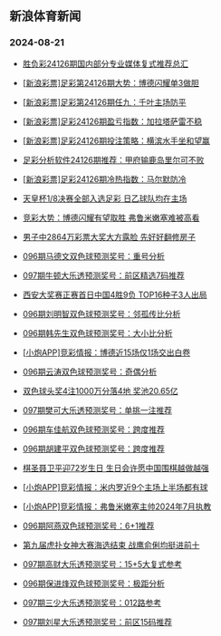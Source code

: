 ## 新浪体育新闻 
### 2024-08-21

+ [胜负彩24126期国内部分专业媒体复式推荐总汇](https://sports.sina.com.cn/l/2024-08-20/doc-inckfuvs8997713.shtml)

+ [[新浪彩票]足彩第24126期大势：博德闪耀单3做胆](https://sports.sina.com.cn/l/2024-08-20/doc-inckfuvu5768291.shtml)

+ [[新浪彩票]足彩第24126期任九：千叶主场防平](https://sports.sina.com.cn/l/2024-08-20/doc-inckfuvq0624152.shtml)

+ [[新浪彩票]足彩24126期盈亏指数：加拉塔萨雷不稳](https://sports.sina.com.cn/l/2024-08-20/doc-inckfuvq0624836.shtml)

+ [[新浪彩票]足彩24126期投注策略：横滨水手坐和望赢](https://sports.sina.com.cn/l/2024-08-20/doc-inckfuvn3860066.shtml)

+ [足彩分析软件24126期推荐：甲府输鹿岛里尔可不败](https://sports.sina.com.cn/l/2024-08-20/doc-inckfuvn3860400.shtml)

+ [[新浪彩票]足彩24126期冷热指数：马尔默防冷](https://sports.sina.com.cn/l/2024-08-20/doc-inckhfmk0460999.shtml)

+ [天皇杯1/8决赛全部入选足彩 日乙球队均在主场](https://sports.sina.com.cn/l/2024-08-20/doc-inckhfmk0459007.shtml)

+ [竞彩大势：博德闪耀有望取胜 弗鲁米嫩塞难被高看](https://sports.sina.com.cn/l/2024-08-20/doc-inckfzcq8885478.shtml)

+ [男子中2864万彩票大奖大方露脸 先好好翻修房子](https://sports.sina.com.cn/l/2024-08-20/doc-inckfuvq0622078.shtml)

+ [096期马德文双色球预测奖号：重号分析](https://sports.sina.com.cn/l/2024-08-20/doc-inckhmte3616590.shtml)

+ [097期牛顿大乐透预测奖号：前区精选7码推荐](https://sports.sina.com.cn/l/2024-08-20/doc-inckhmth0375607.shtml)

+ [西安大奖赛正赛首日中国4胜9负 TOP16种子3人出局](https://sports.sina.com.cn/others/snooker/2024-08-20/doc-inckfqpw5868320.shtml)

+ [096期刘明智双色球预测奖号：邻孤传比分析](https://sports.sina.com.cn/l/2024-08-20/doc-inckhmth0382627.shtml)

+ [096期韩先生双色球预测奖号：大小比分析](https://sports.sina.com.cn/l/2024-08-20/doc-inckhrze0258686.shtml)

+ [[小炮APP]竞彩情报：博德近15场仅1场交出白卷](https://sports.sina.com.cn/l/2024-08-20/doc-inckfzcs5692277.shtml)

+ [096期云涛双色球预测奖号：奇偶分析](https://sports.sina.com.cn/l/2024-08-20/doc-inckhfmh3670149.shtml)

+ [双色球头奖4注1000万分落4地 奖池20.65亿](https://sports.sina.com.cn/l/2024-08-20/doc-inckiaqw3371081.shtml)

+ [097期樊可大乐透预测奖号：单挑一注推荐](https://sports.sina.com.cn/l/2024-08-20/doc-inckhmtn5523263.shtml)

+ [096期车佳航双色球预测奖号：跨度推荐](https://sports.sina.com.cn/l/2024-08-20/doc-inckhmtk8755987.shtml)

+ [096期胡建平双色球预测奖号：跨度推荐](https://sports.sina.com.cn/l/2024-08-20/doc-inckhfmh3683256.shtml)

+ [棋圣聂卫平迎72岁生日 生日会许愿中国围棋越做越强](https://sports.sina.com.cn/go/2024-08-20/doc-inckfzcq8880688.shtml)

+ [[小炮APP]竞彩情报：米内罗近9个主场上半场都有球](https://sports.sina.com.cn/l/2024-08-20/doc-inckfzcs5695108.shtml)

+ [[小炮APP]竞彩情报：弗鲁米嫩塞主帅2024年7月执教](https://sports.sina.com.cn/l/2024-08-20/doc-inckfzcn0545043.shtml)

+ [096期阿燕双色球预测奖号：6+1推荐](https://sports.sina.com.cn/l/2024-08-20/doc-inckhfmh3667581.shtml)

+ [第九届虎扑女神大赛海选结束 战鹰俞俐均挺进前十](https://sports.sina.com.cn/go/2024-08-20/doc-inckfzcq8887360.shtml)

+ [097期高财大乐透预测奖号：15+5大复式参考](https://sports.sina.com.cn/l/2024-08-20/doc-inckhmte3608804.shtml)

+ [096期保进烽双色球预测奖号：极距分析](https://sports.sina.com.cn/l/2024-08-20/doc-inckhfmn8816720.shtml)

+ [097期三少大乐透预测奖号：012路参考](https://sports.sina.com.cn/l/2024-08-20/doc-inckhmtk8748618.shtml)

+ [097期刘星大乐透预测奖号：前区15码推荐](https://sports.sina.com.cn/l/2024-08-20/doc-inckhmtn5525736.shtml)


